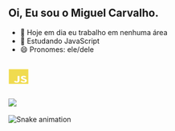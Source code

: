 ## Oi, Eu sou o Miguel Carvalho.

- 🔭 Hoje em dia eu trabalho em nenhuma área
- 🌱 Estudando JavaScript
- 😄 Pronomes: ele/dele

<div style="display: inline_block"><br>
  <img align="center" alt="Miguel-Js" height="30" width="40" src="https://raw.githubusercontent.com/devicons/devicon/master/icons/javascript/javascript-plain.svg">
</div>

 
  <div>
  
  ##
  
  <a href="https://instagram.com/miguelcrvo" target="_blank"><img src="https://img.shields.io/badge/-Instagram-%23E4405F?style=for-the-badge&logo=instagram&logoColor=white" target="_blank"></a>
 
  ![Snake animation](https://github.com/miguelcrvo/miguelcrvo/blob/output/github-contribution-grid-snake.svg)
  
</div>
